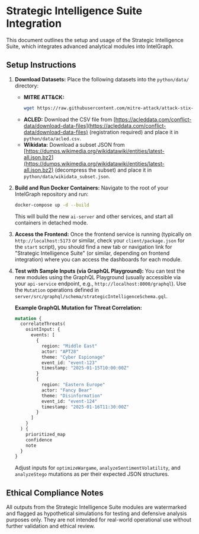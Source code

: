 # Strategic Intelligence Suite Integration

This document outlines the setup and usage of the Strategic Intelligence Suite, which integrates advanced analytical modules into IntelGraph.

## Setup Instructions

1.  **Download Datasets:**
    Place the following datasets into the `python/data/` directory:
    - **MITRE ATT&CK:**
      ```bash
      wget https://raw.githubusercontent.com/mitre-attack/attack-stix-data/master/enterprise-attack/enterprise-attack.json -O python/data/mitre_attack.json
      ```
    - **ACLED:**
      Download the CSV file from [https://acleddata.com/conflict-data/download-data-files](https://acleddata.com/conflict-data/download-data-files) (registration required) and place it in `python/data/acled.csv`.
    - **Wikidata:**
      Download a subset JSON from [https://dumps.wikimedia.org/wikidatawiki/entities/latest-all.json.bz2](https://dumps.wikimedia.org/wikidatawiki/entities/latest-all.json.bz2) (decompress the subset) and place it in `python/data/wikidata_subset.json`.

2.  **Build and Run Docker Containers:**
    Navigate to the root of your IntelGraph repository and run:

    ```bash
    docker-compose up -d --build
    ```

    This will build the new `ai-server` and other services, and start all containers in detached mode.

3.  **Access the Frontend:**
    Once the frontend service is running (typically on `http://localhost:5173` or similar, check your `client/package.json` for the `start` script), you should find a new tab or navigation link for "Strategic Intelligence Suite" (or similar, depending on frontend integration) where you can access the dashboards for each module.

4.  **Test with Sample Inputs (via GraphQL Playground):**
    You can test the new modules using the GraphQL Playground (usually accessible via your `api-service` endpoint, e.g., `http://localhost:8000/graphql`). Use the `Mutation` operations defined in `server/src/graphql/schema/strategicIntelligenceSchema.gql`.

    **Example GraphQL Mutation for Threat Correlation:**

    ```graphql
    mutation {
      correlateThreats(
        osintInput: {
          events: [
            {
              region: "Middle East"
              actor: "APT28"
              theme: "Cyber Espionage"
              event_id: "event-123"
              timestamp: "2025-01-15T10:00:00Z"
            }
            {
              region: "Eastern Europe"
              actor: "Fancy Bear"
              theme: "Disinformation"
              event_id: "event-124"
              timestamp: "2025-01-16T11:30:00Z"
            }
          ]
        }
      ) {
        prioritized_map
        confidence
        note
      }
    }
    ```

    Adjust inputs for `optimizeWargame`, `analyzeSentimentVolatility`, and `analyzeStego` mutations as per their expected JSON structures.

## Ethical Compliance Notes

All outputs from the Strategic Intelligence Suite modules are watermarked and flagged as hypothetical simulations for testing and defensive analysis purposes only. They are not intended for real-world operational use without further validation and ethical review.
